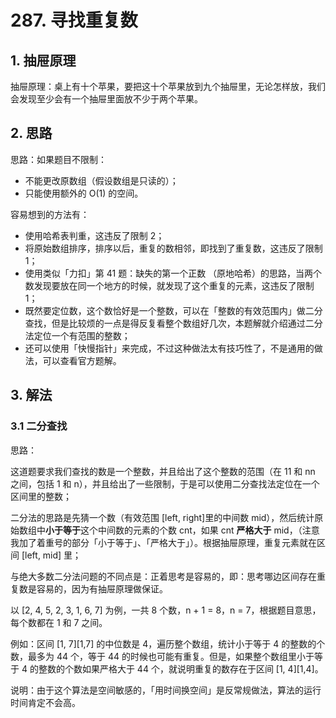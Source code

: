 # 287. 寻找重复数

## 1. 抽屉原理

抽屉原理：桌上有十个苹果，要把这十个苹果放到九个抽屉里，无论怎样放，我们会发现至少会有一个抽屉里面放不少于两个苹果。

## 2. 思路

思路：如果题目不限制：

- 不能更改原数组（假设数组是只读的）；
- 只能使用额外的 O(1) 的空间。

容易想到的方法有：

- 使用哈希表判重，这违反了限制 2；
- 将原始数组排序，排序以后，重复的数相邻，即找到了重复数，这违反了限制 1；
- 使用类似「力扣」第 41 题：缺失的第一个正数 （原地哈希）的思路，当两个数发现要放在同一个地方的时候，就发现了这个重复的元素，这违反了限制 1；
- 既然要定位数，这个数恰好是一个整数，可以在「整数的有效范围内」做二分查找，但是比较烦的一点是得反复看整个数组好几次，本题解就介绍通过二分法定位一个有范围的整数；
- 还可以使用「快慢指针」来完成，不过这种做法太有技巧性了，不是通用的做法，可以查看官方题解。

## 3. 解法

### 3.1 二分查找

思路：

这道题要求我们查找的数是一个整数，并且给出了这个整数的范围（在 11 和 nn 之间，包括 1 和 n），并且给出了一些限制，于是可以使用二分查找法定位在一个区间里的整数；

二分法的思路是先猜一个数（有效范围 [left, right]里的中间数 mid），然后统计原始数组中**小于等于**这个中间数的元素的个数 cnt，如果 cnt **严格大于** mid，（注意我加了着重号的部分「小于等于」、「严格大于」）。根据抽屉原理，重复元素就在区间 [left, mid] 里；

与绝大多数二分法问题的不同点是：正着思考是容易的，即：思考哪边区间存在重复数是容易的，因为有抽屉原理做保证。

以 [2, 4, 5, 2, 3, 1, 6, 7] 为例，一共 8 个数，n + 1 = 8，n = 7，根据题目意思，每个数都在 1 和 7 之间。

例如：区间 [1, 7][1,7] 的中位数是 4，遍历整个数组，统计小于等于 4 的整数的个数，最多为 44 个，等于 44 的时候也可能有重复。但是，如果整个数组里小于等于 4 的整数的个数如果严格大于 44 个，就说明重复的数存在于区间 [1, 4][1,4]。

说明：由于这个算法是空间敏感的，「用时间换空间」是反常规做法，算法的运行时间肯定不会高。